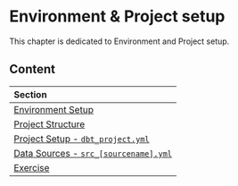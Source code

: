 # Environment & Project setup

This chapter is dedicated to Environment and Project setup.

## Content


| Section                                               |
|:------------------------------------------------------|
| [Environment Setup](environment_setup.md)             |
| [Project Structure](project_structure.md)             |
| [Project Setup - `dbt_project.yml`](project_setup.md)                     |
| [Data Sources - `src_[sourcename].yml`](data_sources.md)                       |
| [Exercise](exercise.md)                               |
